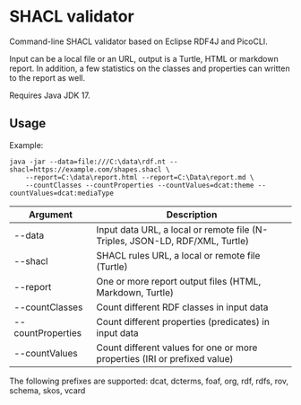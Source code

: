 # SHACL validator

Command-line SHACL validator based on Eclipse RDF4J and PicoCLI.

Input can be a local file or an URL, output is a Turtle, HTML or markdown report.
In addition, a few statistics on the classes and properties can written to the report as well.

Requires Java JDK 17.

## Usage

Example:
```
java -jar --data=file:///C:\data\rdf.nt --shacl=https://example.com/shapes.shacl \
    --report=C:\data\report.html --report=C:\Data\report.md \
    --countClasses --countProperties --countValues=dcat:theme --countValues=dcat:mediaType
```

| Argument | Description |
|----------|-------------|
| --data   | Input data URL, a local or remote file (N-Triples, JSON-LD, RDF/XML, Turtle) |
| --shacl  | SHACL rules URL, a local or remote file (Turtle) |
| --report | One or more report output files (HTML, Markdown, Turtle) |
| --countClasses | Count different RDF classes in input data |
| --countProperties | Count different properties (predicates) in input data |
| --countValues | Count different values for one or more properties (IRI or prefixed value) |

The following prefixes are supported: dcat, dcterms, foaf, org, rdf, rdfs, rov, schema, skos, vcard